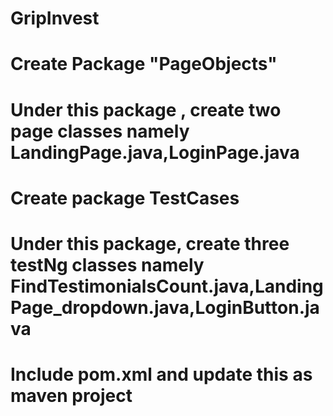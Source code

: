 # GripInvest

# Create Package "PageObjects"
# Under this package , create two page classes namely LandingPage.java,LoginPage.java

# Create package TestCases
# Under this package, create three testNg classes namely FindTestimonialsCount.java,LandingPage_dropdown.java,LoginButton.java

# Include pom.xml and update this as maven project
